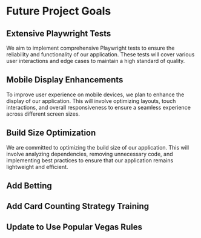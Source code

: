 # Future Project Goals

## Extensive Playwright Tests

We aim to implement comprehensive Playwright tests to ensure the reliability and functionality of our application. These tests will cover various user interactions and edge cases to maintain a high standard of quality.

## Mobile Display Enhancements

To improve user experience on mobile devices, we plan to enhance the display of our application. This will involve optimizing layouts, touch interactions, and overall responsiveness to ensure a seamless experience across different screen sizes.

## Build Size Optimization

We are committed to optimizing the build size of our application. This will involve analyzing dependencies, removing unnecessary code, and implementing best practices to ensure that our application remains lightweight and efficient.

## Add Betting

## Add Card Counting Strategy Training

## Update to Use Popular Vegas Rules
